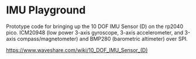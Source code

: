 # IMU Playground

Prototype code for bringing up the 10 DOF IMU Sensor (D) on the rp2040 pico. ICM20948 (low power 3-axis gyroscope, 3-axis accelerometer, and 3-axis compass/magnetometer) and BMP280 (barometric altimeter) over SPI.

https://www.waveshare.com/wiki/10_DOF_IMU_Sensor_(D)
